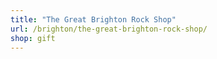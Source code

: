 ```yaml
---
title: "The Great Brighton Rock Shop"
url: /brighton/the-great-brighton-rock-shop/
shop: gift
---
```

